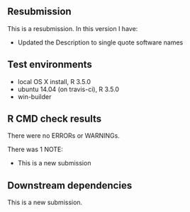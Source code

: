 ## Resubmission

This is a resubmission. In this version I have:

* Updated the Description to single quote software names

## Test environments

* local OS X install, R 3.5.0
* ubuntu 14.04 (on travis-ci), R 3.5.0
* win-builder

## R CMD check results

There were no ERRORs or WARNINGs.

There was 1 NOTE:

* This is a new submission

## Downstream dependencies

This is a new submission.
